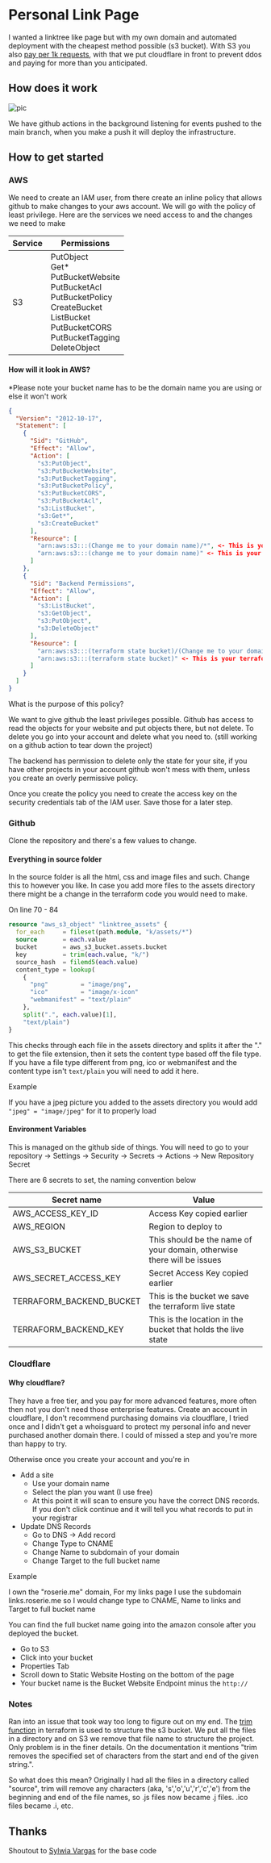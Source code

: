# Personal Link Page

I wanted a linktree like page but with my own domain and automated deployment with the cheapest method possible (s3
bucket). With S3 you also [pay per 1k requests](https://aws.amazon.com/s3/pricing/), with that we put cloudflare in
front to prevent ddos and paying for more than you anticipated.

## How does it work

![pic](linktree.png)

We have github actions in the background listening for events pushed to the main branch, when you make a push it will
deploy the infrastructure.

## How to get started

### AWS

We need to create an IAM user, from there create an inline policy that allows github to make changes to your aws
account. We will go with the policy of least privilege. Here are the services we need access to and the changes we need
to make

| Service  | Permissions                                                                                                                                                          |
|----------|----------------------------------------------------------------------------------------------------------------------------------------------------------------------|
| S3       | PutObject<br/>Get*<br/>PutBucketWebsite<br/>PutBucketAcl<br/>PutBucketPolicy<br/>CreateBucket<br/>ListBucket<br/>PutBucketCORS<br/>PutBucketTagging<br/>DeleteObject |

#### How will it look in AWS?

*Please note your bucket name has to be the domain name you are using or else it won't work

```json
{
  "Version": "2012-10-17",
  "Statement": [
    {
      "Sid": "GitHub",
      "Effect": "Allow",
      "Action": [
        "s3:PutObject",
        "s3:PutBucketWebsite",
        "s3:PutBucketTagging",
        "s3:PutBucketPolicy",
        "s3:PutBucketCORS",
        "s3:PutBucketAcl",
        "s3:ListBucket",
        "s3:Get*",
        "s3:CreateBucket"
      ],
      "Resource": [
        "arn:aws:s3:::(Change me to your domain name)/*", <- This is your s3 website bucket
        "arn:aws:s3:::(change me to your domain name)" <- This is your s3 website bucket
      ]
    },
    {
      "Sid": "Backend Permissions",
      "Effect": "Allow",
      "Action": [
        "s3:ListBucket",
        "s3:GetObject",
        "s3:PutObject",
        "s3:DeleteObject"
      ],
      "Resource": [
        "arn:aws:s3:::(terraform state bucket)/(Change me to your domain name)/*", <- This is your terraform state bucket and website key
        "arn:aws:s3:::(terraform state bucket)" <- This is your terraform state bucket 
      ]
    }
  ]
}
```

What is the purpose of this policy?

We want to give github the least privileges possible. Github has access to read the objects for your website and put objects there, but not delete. To delete you go into your account and delete what you need to. (still working on a github action to tear down the project)

The backend has permission to delete only the state for your site, if you have other projects in your account github won't mess with them, unless you create an overly permissive policy.

Once you create the policy you need to create the access key on the security credentials tab of the IAM user. Save those
for a later step.

### Github

Clone the repository and there's a few values to change.

#### Everything in source folder

In the source folder is all the html, css and image files and such. Change this to however you like. In case you add
more files to the assets directory there might be a change in the terraform code you would need to make.

On line 70 - 84

```terraform
resource "aws_s3_object" "linktree_assets" {
  for_each     = fileset(path.module, "k/assets/*")
  source       = each.value
  bucket       = aws_s3_bucket.assets.bucket
  key          = trim(each.value, "k/")
  source_hash  = filemd5(each.value)
  content_type = lookup(
    {
      "png"         = "image/png",
      "ico"         = "image/x-icon"
      "webmanifest" = "text/plain"
    },
    split(".", each.value)[1],
    "text/plain")
}
```

This checks through each file in the assets directory and splits it after the "." to get the file extension, then it
sets the content type based off the file type. If you have a file type different from png, ico or webmanifest and the
content type isn't `text/plain` you will need to add it here.

Example

If you have a jpeg picture you added to the assets directory you would add `"jpeg" = "image/jpeg"` for it to properly
load

#### Environment Variables

This is managed on the github side of things. You will need to go to your repository -> Settings -> Security -> Secrets
-> Actions -> New Repository Secret

There are 6 secrets to set, the naming convention below

| Secret name              | Value                                                                  | 
|--------------------------|------------------------------------------------------------------------|
| AWS_ACCESS_KEY_ID        | Access Key copied earlier                                              |
| AWS_REGION               | Region to deploy to                                                    |
| AWS_S3_BUCKET            | This should be the name of your domain, otherwise there will be issues |
| AWS_SECRET_ACCESS_KEY    | Secret Access Key copied earlier                                       |
| TERRAFORM_BACKEND_BUCKET | This is the bucket we save the terraform live state                    |
| TERRAFORM_BACKEND_KEY    | This is the location in the bucket that holds the live state           |

### Cloudflare

#### Why cloudflare?

They have a free tier, and you pay for more advanced features, more often then not you don't need those enterprise features. Create an account in cloudflare, I don't recommend purchasing domains via cloudflare, I tried once and I didn't get a whoisguard to protect my personal info and never purchased another domain there. I could of missed a step and you're more than happy to try.

Otherwise once you create your account and you're in

- Add a site
  - Use your domain name
  - Select the plan you want (I use free)
  - At this point it will scan to ensure you have the correct DNS records. If you don't click continue and it will tell you what records to put in your registrar
- Update DNS Records
  - Go to DNS -> Add record
  - Change Type to CNAME
  - Change Name to subdomain of your domain
  - Change Target to the full bucket name


Example 

I own the "roserie.me" domain, For my links page I use the subdomain links.roserie.me so I would change type to CNAME, Name to links and Target to full bucket name

You can find the full bucket name going into the amazon console after you deployed the bucket.

- Go to S3
- Click into your bucket
- Properties Tab
- Scroll down to Static Website Hosting on the bottom of the page
- Your bucket name is the Bucket Website Endpoint minus the `http://`


### Notes

Ran into an issue that took way too long to figure out on my end. The [trim function](https://www.terraform.io/language/functions/trim) in terraform is used to structure the s3 bucket.
We put all the files in a directory and on S3 we remove that file name to structure the project. Only problem is in the finer details. On the documentation it mentions "trim removes the specified set of characters from the start and end of the given string.".

So what does this mean? Originally I had all the files in a directory called "source", trim will remove any characters (aka, 's','o','u','r','c','e') from the beginning and end of the file names, so .js files now became .j files. .ico files became .i, etc.  

## Thanks

Shoutout to [Sylwia Vargas](https://github.com/sylwiavargas/Tech-Writing-Linktree) for the base code